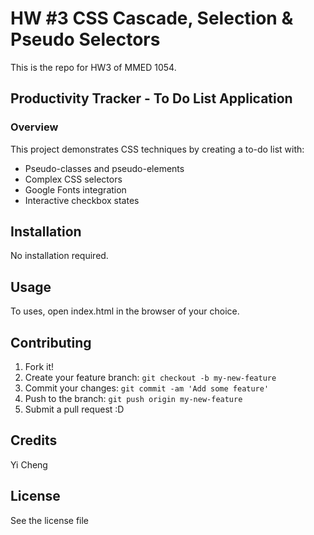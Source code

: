 # HW #3 CSS Cascade, Selection & Pseudo Selectors

This is the repo for HW3 of MMED 1054.

## Productivity Tracker - To Do List Application

### Overview

This project demonstrates CSS techniques by creating a to-do list with:

- Pseudo-classes and pseudo-elements
- Complex CSS selectors
- Google Fonts integration
- Interactive checkbox states

## Installation

No installation required.

## Usage

To uses, open index.html in the browser of your choice.

## Contributing

1. Fork it!
2. Create your feature branch: `git checkout -b my-new-feature`
3. Commit your changes: `git commit -am 'Add some feature'`
4. Push to the branch: `git push origin my-new-feature`
5. Submit a pull request :D

## Credits

Yi Cheng

## License

See the license file
